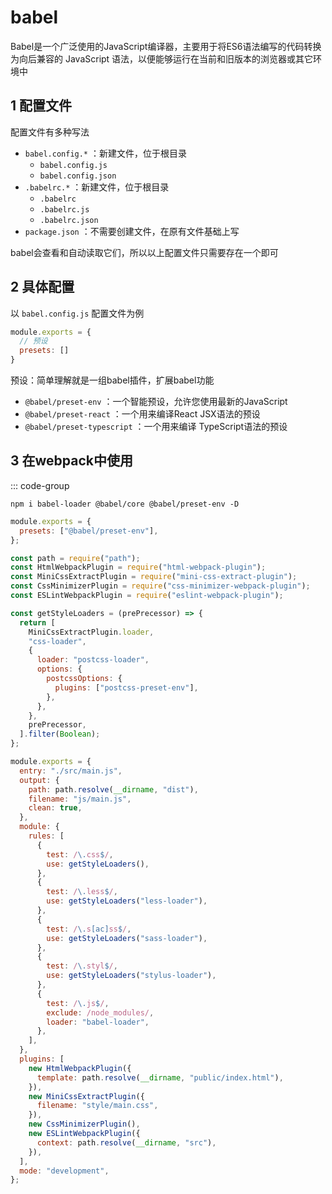 # babel

Babel是一个广泛使用的JavaScript编译器，主要用于将ES6语法编写的代码转换为向后兼容的 JavaScript 语法，以便能够运行在当前和旧版本的浏览器或其它环境中

## 1 配置文件

配置文件有多种写法

- `babel.config.*` ：新建文件，位于根目录
  - `babel.config.js`
  - `babel.config.json`
- `.babelrc.*` ：新建文件，位于根目录
  - `.babelrc`
  - `.babelrc.js`
  - `.babelrc.json`
- `package.json` ：不需要创建文件，在原有文件基础上写

babel会查看和自动读取它们，所以以上配置文件只需要存在一个即可

## 2 具体配置

以 `babel.config.js` 配置文件为例

```js
module.exports = {
  // 预设
  presets: []
}
```

预设：简单理解就是一组babel插件，扩展babel功能

- `@babel/preset-env` ：一个智能预设，允许您使用最新的JavaScript
- `@babel/preset-react` ：一个用来编译React JSX语法的预设
- `@babel/preset-typescript` ：一个用来编译 TypeScript语法的预设



## 3 在webpack中使用

::: code-group

```shell [下载依赖]
npm i babel-loader @babel/core @babel/preset-env -D
```

```js [babel.config.js]
module.exports = {
  presets: ["@babel/preset-env"],
};
```

```js {48-52} [webpack.config.js]
const path = require("path");
const HtmlWebpackPlugin = require("html-webpack-plugin");
const MiniCssExtractPlugin = require("mini-css-extract-plugin");
const CssMinimizerPlugin = require("css-minimizer-webpack-plugin");
const ESLintWebpackPlugin = require("eslint-webpack-plugin");

const getStyleLoaders = (prePrecessor) => {
  return [
    MiniCssExtractPlugin.loader,
    "css-loader",
    {
      loader: "postcss-loader",
      options: {
        postcssOptions: {
          plugins: ["postcss-preset-env"],
        },
      },
    },
    prePrecessor,
  ].filter(Boolean);
};

module.exports = {
  entry: "./src/main.js",
  output: {
    path: path.resolve(__dirname, "dist"),
    filename: "js/main.js",
    clean: true,
  },
  module: {
    rules: [
      {
        test: /\.css$/,
        use: getStyleLoaders(),
      },
      {
        test: /\.less$/,
        use: getStyleLoaders("less-loader"),
      },
      {
        test: /\.s[ac]ss$/,
        use: getStyleLoaders("sass-loader"),
      },
      {
        test: /\.styl$/,
        use: getStyleLoaders("stylus-loader"),
      },
      {
        test: /\.js$/,
        exclude: /node_modules/,
        loader: "babel-loader",
      },
    ],
  },
  plugins: [
    new HtmlWebpackPlugin({
      template: path.resolve(__dirname, "public/index.html"),
    }),
    new MiniCssExtractPlugin({
      filename: "style/main.css",
    }),
    new CssMinimizerPlugin(),
    new ESLintWebpackPlugin({
      context: path.resolve(__dirname, "src"),
    }),
  ],
  mode: "development",
};
```

